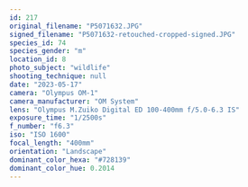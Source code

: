 ```yaml
---
id: 217
original_filename: "P5071632.JPG"
signed_filename: "P5071632-retouched-cropped-signed.JPG"
species_id: 74
species_gender: "m"
location_id: 8
photo_subject: "wildlife"
shooting_technique: null
date: "2023-05-17"
camera: "Olympus OM-1"
camera_manufacturer: "OM System"
lens: "Olympus M.Zuiko Digital ED 100-400mm f/5.0-6.3 IS"
exposure_time: "1/2500s"
f_number: "f6.3"
iso: "ISO 1600"
focal_length: "400mm"
orientation: "Landscape"
dominant_color_hexa: "#728139"
dominant_color_hue: 0.2014
---
```

